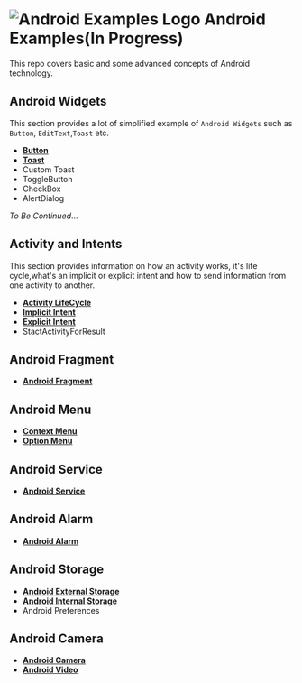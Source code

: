 # ![Android Examples Logo](https://github.com/fouliex/AndroidExamples/blob/master/Resources/images/AndroidExamplesLogo.jpg) Android Examples(In Progress)

This repo covers basic and some advanced concepts of Android technology.

## Android Widgets
This section provides  a lot of simplified example of `Android Widgets` such as `Button`, `EditText`,`Toast` etc.
* [**Button**](https://github.com/fouliex/AndroidExamples/tree/master/1.AndroidWidgets/AndroidButton)
* [**Toast**](https://github.com/fouliex/AndroidExamples/tree/master/1.AndroidWidgets/AndroidToast)
* Custom Toast
* ToggleButton
* CheckBox
* AlertDialog

 _To Be Continued_...


## Activity and Intents
This section provides information on how an activity works, it's life cycle,what's an implicit or explicit intent and how to send information from one activity to another.
*	[**Activity LifeCycle**](https://github.com/fouliex/AndroidExamples/tree/master/2.AndroidActivityAndIntents/AndroidActivity)
*	[**Implicit Intent**](https://github.com/fouliex/AndroidExamples/tree/master/2.AndroidActivityAndIntents/AndroidIntents)
*	[**Explicit Intent**](https://github.com/fouliex/AndroidExamples/tree/master/2.AndroidActivityAndIntents/AndroidIntents)
* 	StactActivityForResult

## Android Fragment
* [**Android Fragment**](https://github.com/fouliex/AndroidExamples/tree/master/3.AndroidFragments/AndroidFragment)

## Android Menu
* [**Context Menu**](https://github.com/fouliex/AndroidExamples/tree/master/4.AndroidMenu/ContextMenu)
* [**Option Menu**](https://github.com/fouliex/AndroidExamples/tree/master/4.AndroidMenu/OptionMenu)

## Android Service
* [**Android Service**](https://github.com/fouliex/AndroidExamples/tree/master/5.AndroidService/AndroidService)

## Android Alarm
* [**Android Alarm**](https://github.com/fouliex/AndroidExamples/tree/master/6.AndroidAlarm/AndroidAlarm)

## Android Storage
* [**Android External Storage**](https://github.com/fouliex/AndroidExamples/tree/master/7.AndroidStorage/AndroidExternalStorage)
* [**Android Internal Storage**](https://github.com/fouliex/AndroidExamples/tree/master/7.AndroidStorage/AndroidInternalStorage)
* Android Preferences

## Android Camera
* [**Android Camera**](https://github.com/fouliex/AndroidExamples/tree/master/10.AndroidCamera/AndroidCamera)
* [**Android Video**](https://github.com/fouliex/AndroidExamples/tree/master/10.AndroidCamera/AndroidVideo)
